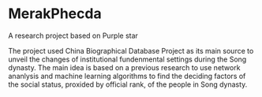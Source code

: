 # MerakPhecda
A research project based on Purple star


The project used China Biographical Database Project as its main source to unveil the changes of institutional fundenmental settings during the Song dynasty.  The main idea is based on a previous research to use network ananlysis and machine learning algorithms to find the deciding factors of the social status, proxided by official rank, of the people in Song dynasty. 
